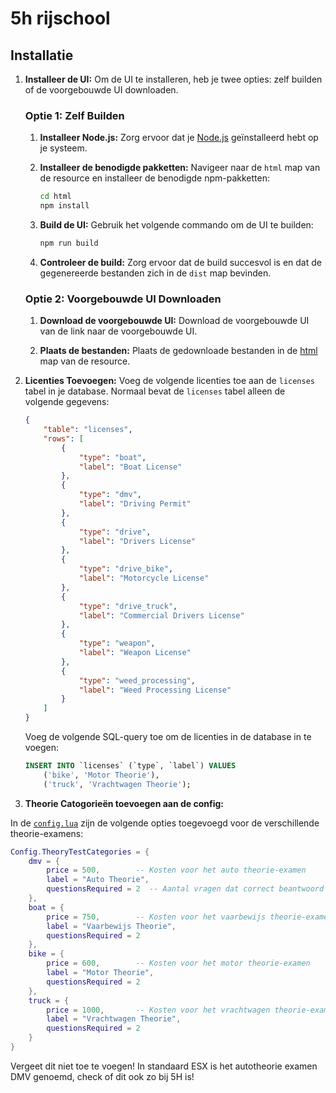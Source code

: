 # 5h rijschool

## Installatie

1. **Installeer de UI:**
   Om de UI te installeren, heb je twee opties: zelf builden of de voorgebouwde UI downloaden.

   ### Optie 1: Zelf Builden

   1. **Installeer Node.js:**
      Zorg ervoor dat je [Node.js](https://nodejs.org/) geïnstalleerd hebt op je systeem.

   2. **Installeer de benodigde pakketten:**
      Navigeer naar de `html` map van de resource en installeer de benodigde npm-pakketten:
      ```sh
      cd html
      npm install
      ```

   3. **Build de UI:**
      Gebruik het volgende commando om de UI te builden:
      ```sh
      npm run build
      ```

   4. **Controleer de build:**
      Zorg ervoor dat de build succesvol is en dat de gegenereerde bestanden zich in de `dist` map bevinden.

   ### Optie 2: Voorgebouwde UI Downloaden

   1. **Download de voorgebouwde UI:**
      Download de voorgebouwde UI van de link naar de voorgebouwde UI.

   2. **Plaats de bestanden:**
      Plaats de gedownloade bestanden in de [html](http://_vscodecontentref_/1) map van de resource.

2. **Licenties Toevoegen:**
   Voeg de volgende licenties toe aan de `licenses` tabel in je database. Normaal bevat de `licenses` tabel alleen de volgende gegevens:
   ```json
   {
       "table": "licenses",
       "rows": [
           {
               "type": "boat",
               "label": "Boat License"
           },
           {
               "type": "dmv",
               "label": "Driving Permit"
           },
           {
               "type": "drive",
               "label": "Drivers License"
           },
           {
               "type": "drive_bike",
               "label": "Motorcycle License"
           },
           {
               "type": "drive_truck",
               "label": "Commercial Drivers License"
           },
           {
               "type": "weapon",
               "label": "Weapon License"
           },
           {
               "type": "weed_processing",
               "label": "Weed Processing License"
           }
       ]
   }
   ```

   Voeg de volgende SQL-query toe om de licenties in de database in te voegen:
   ```sql
   INSERT INTO `licenses` (`type`, `label`) VALUES
       ('bike', 'Motor Theorie'),
       ('truck', 'Vrachtwagen Theorie');
   ```

3. **Theorie Catogorieën toevoegen aan de config:**

In de [`config.lua`](config.lua)  zijn de volgende opties toegevoegd voor de verschillende theorie-examens:

```lua
Config.TheoryTestCategories = {
    dmv = {
        price = 500,        -- Kosten voor het auto theorie-examen
        label = "Auto Theorie",
        questionsRequired = 2  -- Aantal vragen dat correct beantwoord moet worden
    },
    boat = {
        price = 750,        -- Kosten voor het vaarbewijs theorie-examen
        label = "Vaarbewijs Theorie",
        questionsRequired = 2
    },
    bike = {
        price = 600,        -- Kosten voor het motor theorie-examen
        label = "Motor Theorie",
        questionsRequired = 2
    },
    truck = {
        price = 1000,       -- Kosten voor het vrachtwagen theorie-examen
        label = "Vrachtwagen Theorie",
        questionsRequired = 2
    }
}
```

Vergeet dit niet toe te voegen! In standaard ESX is het autotheorie examen DMV genoemd, check of dit ook zo bij 5H is!